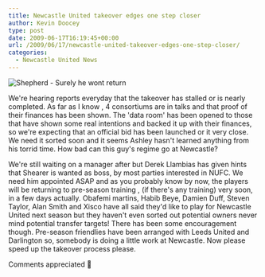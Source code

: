 ```yaml
---
title: Newcastle United takeover edges one step closer
author: Kevin Doocey
type: post
date: 2009-06-17T16:19:45+00:00
url: /2009/06/17/newcastle-united-takeover-edges-one-step-closer/
categories:
  - Newcastle United News
---
```


![Shepherd - Surely he wont return](https://static.guim.co.uk/sys-images/Sport/Pix/pictures/2008/12/31/1230726665640/shepherd-002.jpg)

We're hearing reports everyday that the takeover has stalled or is nearly completed. As far as I know , 4 consortiums are in talks and that proof of their finances has been shown. The 'data room' has been opened to those that have shown some real intentions and backed it up with their finances, so we're expecting that an official bid has been launched or it very close. We need it sorted soon and it seems Ashley hasn't learned anything from his torrid time. How bad can this guy's regime go at Newcastle?

We're still waiting on a manager after but Derek Llambias has given hints that Shearer is wanted as boss, by most parties interested in NUFC. We need him appointed ASAP and as you probably know by now, the players will be returning to pre-season training , (if there's any training) very soon, in a few days actually. Obafemi martins, Habib Beye, Damien Duff, Steven Taylor, Alan Smith and Xisco have all said they'd like to play for Newcastle United next season but they haven't even sorted out potential owners never mind potential transfer targets! There has been some encouragement though. Pre-season friendlies have been arranged with Leeds United and Darlington so, somebody is doing a little work at Newcastle. Now please speed up the takeover process please.

Comments appreciated 🙂
